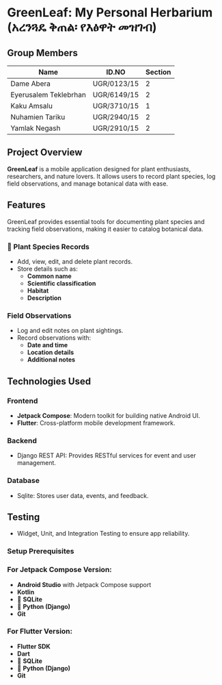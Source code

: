 # GreenLeaf: My Personal Herbarium (አረንጓዴ ቅጠል፡ የእፅዋት መዝገብ)

## Group Members

| Name                  | ID.NO       | Section |
| --------------------- | ----------- | ------- |
| Dame Abera            | UGR/0123/15 | 2       |
| Eyerusalem Teklebrhan | UGR/6149/15 | 2       |
| Kaku Amsalu           | UGR/3710/15 | 1       |
| Nuhamien Tariku       | UGR/2940/15 | 2       |
| Yamlak Negash         | UGR/2910/15 | 2       |

## **Project Overview**  
**GreenLeaf** is a mobile application designed for plant enthusiasts, researchers, and nature lovers. It allows users to record plant species, log field observations, and manage botanical data with ease.

## Features

GreenLeaf provides essential tools for documenting plant species and tracking field observations, making it easier to catalog botanical data.

### 🌿 Plant Species Records

- Add, view, edit, and delete plant records.
- Store details such as:
  - **Common name**
  - **Scientific classification**
  - **Habitat**
  - **Description**

###  Field Observations

- Log and edit notes on plant sightings.
- Record observations with:
  - **Date and time**
  - **Location details**
  - **Additional notes**

## **Technologies Used**  

### **Frontend**  
- **Jetpack Compose**: Modern toolkit for building native Android UI.  
-  **Flutter**: Cross-platform mobile development framework.  

### **Backend**  
- Django REST API: Provides RESTful services for event and user management.  

### **Database**  
- Sqlite: Stores user data, events, and feedback.  

## **Testing**  
- Widget, Unit, and Integration Testing to ensure app reliability.  

### **Setup Prerequisites**  

### For Jetpack Compose Version:
-  **Android Studio** with Jetpack Compose support  
-  **Kotlin**  
- 🐘 **SQLite**  
- 🐍 **Python (Django)**  
-  **Git**  

### For Flutter Version:
-  **Flutter SDK**  
-  **Dart**  
- 🐘 **SQLite**  
- 🐍 **Python (Django)**  
-  **Git**  

